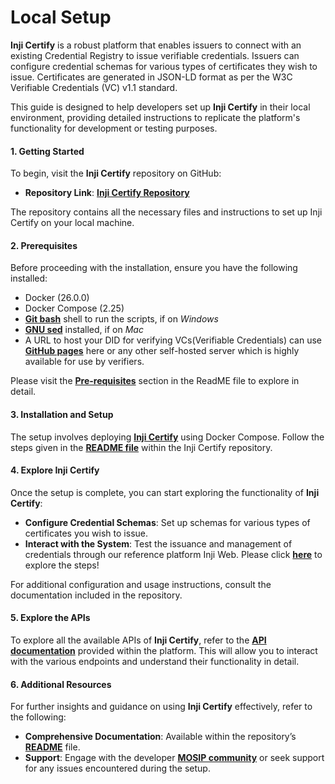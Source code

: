# Local Setup

**Inji Certify** is a robust platform that enables issuers to connect with an existing Credential Registry to issue verifiable credentials. Issuers can configure credential schemas for various types of certificates they wish to issue. Certificates are generated in JSON-LD format as per the W3C Verifiable Credentials (VC) v1.1 standard.

This guide is designed to help developers set up **Inji Certify** in their local environment, providing detailed instructions to replicate the platform's functionality for development or testing purposes.

#### **1. Getting Started**

To begin, visit the **Inji Certify** repository on GitHub:

* **Repository Link**: [**Inji Certify Repository**](https://github.com/mosip/inji-certify/tree/v0.9.0)

The repository contains all the necessary files and instructions to set up Inji Certify on your local machine.

#### **2. Prerequisites**

Before proceeding with the installation, ensure you have the following installed:

* Docker (26.0.0)
* Docker Compose (2.25)
* [**Git bash**](https://gitforwindows.org/) shell to run the scripts, if on _Windows_
* [**GNU sed**](https://formulae.brew.sh/formula/gnu-sed) installed, if on _Mac_
* A URL to host your DID for verifying VCs(Verifiable Credentials) can use [**GitHub pages**](https://docs.github.com/en/pages/quickstart) here or any other self-hosted server which is highly available for use by verifiers.

Please visit the [**Pre-requisites**](https://github.com/mosip/inji-certify/tree/v0.9.0?tab=readme-ov-file#pre-requisites) section in the ReadME file to explore in detail.

#### **3. Installation and Setup**

The setup involves deploying [**Inji Certify**](https://github.com/mosip/inji-certify/tree/v0.9.0) using Docker Compose. Follow the steps given in the [**README file**](https://github.com/mosip/inji-certify/tree/v0.9.0?tab=readme-ov-file#inji-certify) within the Inji Certify repository.

#### **4. Explore Inji Certify**

Once the setup is complete, you can start exploring the functionality of **Inji Certify**:

* **Configure Credential Schemas**: Set up schemas for various types of certificates you wish to issue.
* **Interact with the System**: Test the issuance and management of credentials through our reference platform Inji Web. Please click [**here**](https://github.com/mosip/inji-certify/tree/v0.9.0) to explore the steps!

For additional configuration and usage instructions, consult the documentation included in the repository.

#### **5. Explore the APIs**

To explore all the available APIs of **Inji Certify**, refer to the [**API documentation**](https://mosip.stoplight.io/docs/inji-certify/25f435617408e-inji-certify) provided within the platform. This will allow you to interact with the various endpoints and understand their functionality in detail.

#### **6. Additional Resources**

For further insights and guidance on using **Inji Certify** effectively, refer to the following:

* **Comprehensive Documentation**: Available within the repository’s [**README**](https://github.com/mosip/inji-certify/tree/v0.9.0?tab=readme-ov-file) file.
* **Support**: Engage with the developer [**MOSIP community**](http://community.mosip.io) or seek support for any issues encountered during the setup.
